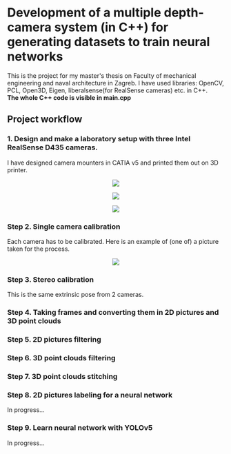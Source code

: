 # Development of a multiple depth-camera system (in C++) for generating datasets to train neural networks
This is the project for my master's thesis on Faculty of mechanical engineering and naval architecture in Zagreb. 
I have used libraries: OpenCV, PCL, Open3D, Eigen, liberalsense(for RealSense cameras) etc. in C++.       
**The whole C++ code is visible in main.cpp**               


## Project workflow

### 1. Design and make a laboratory setup with three Intel RealSense D435 cameras.      
I have designed camera mounters in CATIA v5 and printed them out on 3D printer.
<p align="center">
  <img src="https://user-images.githubusercontent.com/96240235/167845597-a045333a-baa1-4c78-bd2a-e993177bfe81.png" />
</p>
<p align="center">
  <img src="https://user-images.githubusercontent.com/96240235/167845633-7793631e-af89-4836-9aa9-8ab96b884bf6.png" />
</p>
<p align="center">
  <img src="https://user-images.githubusercontent.com/96240235/167847945-50d6187c-d999-4552-99e9-e49f93237d7a.jpeg" />
</p>


### Step 2. Single camera calibration  
Each camera has to be calibrated. Here is an example of (one of) a picture taken for the process.
<p align="center">
  <img src="https://user-images.githubusercontent.com/96240235/167884116-37fb5a6c-d193-4bfb-9711-a0eff424f1a1.png" />
</p>


### Step 3. Stereo calibration      
This is the same extrinsic pose from 2 cameras.      


### Step 4. Taking frames and converting them in 2D pictures and 3D point clouds      


### Step 5. 2D pictures filtering

### Step 6. 3D point clouds filtering

### Step 7. 3D point clouds stitching

### Step 8. 2D pictures labeling for a neural network       
In progress...

### Step 9. Learn neural network with YOLOv5  
In progress...
